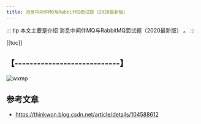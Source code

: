 ```yaml
---
title: 消息中间件MQ与RabbitMQ面试题（2020最新版）
---
```


::: tip
本文主要是介绍 消息中间件MQ与RabbitMQ面试题（2020最新版） 。
:::

[[toc]]

## 【----------------------------】
<img class= "zoom-custom-imgs" :src="$withBase('/assets/img/ac/aibigscreen/sumcase-1.png')" alt="wxmp">


## 参考文章
* https://thinkwon.blog.csdn.net/article/details/104588612